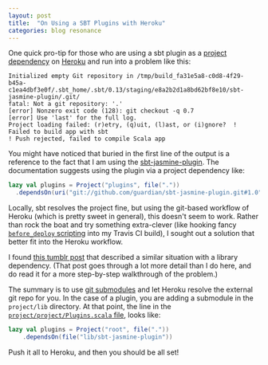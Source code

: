 ```yaml
---
layout: post
title:  "On Using a SBT Plugins with Heroku"
categories: blog resonance
---
```


One quick pro-tip for those who are using a sbt plugin as a [project dependency][projdep] on [Heroku][heroku] and run into a problem like this:

```text
Initialized empty Git repository in /tmp/build_fa31e5a8-c0d8-4f29-b45a-c1ea4dbf3e0f/.sbt_home/.sbt/0.13/staging/e8a2b2d1a8bd62bf8e10/sbt-jasmine-plugin/.git/
fatal: Not a git repository: '.'
[error] Nonzero exit code (128): git checkout -q 0.7
[error] Use 'last' for the full log.
Project loading failed: (r)etry, (q)uit, (l)ast, or (i)gnore?  !     Failed to build app with sbt
! Push rejected, failed to compile Scala app
```

You might have noticed that buried in the first line of the output is a reference to the fact that I am using the [sbt-jasmine-plugin][sbtjas]. The documentation suggests using the plugin via a project dependency like:

```scala
lazy val plugins = Project("plugins", file("."))
  .dependsOn(uri("git://github.com/guardian/sbt-jasmine-plugin.git#1.0"))
```

Locally, sbt resolves the project fine, but using the git-based workflow of Heroku (which is pretty sweet in general), this doesn't seem to work. Rather than rock the boat and try something extra-clever (like hooking fancy [``before_deploy`` scripting][scripting] into my Travis CI build), I sought out a solution that better fit into the Heroku workflow.

I found [this tumblr post][post] that described a similar situation with a library dependency. (That post goes through a lot more detail than I do here, and do read it for a more step-by-step walkthrough of the problem.) 

The summary is to use [git submodules][submod] and let Heroku resolve the external git repo for you. In the case of a plugin, you are adding a submodule in the ``project/lib`` directory. At that point, the line in the [``project/project/Plugins.scala`` file][pluginfile], looks like:

```scala
lazy val plugins = Project("root", file("."))
    .dependsOn(file("lib/sbt-jasmine-plugin"))
```

Push it all to Heroku, and then you should be all set!

[projdep]: http://www.scala-sbt.org/release/docs/Extending/Plugins.html#d-project-dependency
[heroku]: https://www.heroku.com/
[sbtjas]: https://github.com/guardian/sbt-jasmine-plugin
[scripting]: http://about.travis-ci.org/docs/user/deployment/heroku/#Running-commands-before-and-after-deploy
[post]: http://asoftsea.tumblr.com/post/14157451282/i-think-we-can-manage
[submod]: https://devcenter.heroku.com/articles/git-submodules
[pluginfile]: https://github.com/jasonklarsen/resonance/blob/0.0.2/project/project/Plugins.scala
